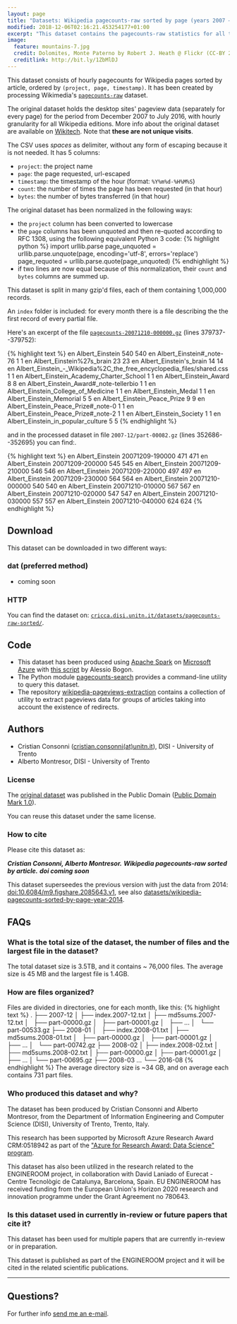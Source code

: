 ```yaml
---
layout: page
title: "Datasets: Wikipedia pagecounts-raw sorted by page (years 2007 – 2016)"
modified: 2018-12-06T02:16:21.453254177+01:00
excerpt: "This dataset contains the pagecounts-raw statistics for all the Wikimedia projects sorted by page 2007-2016"
image:
  feature: mountains-7.jpg
  credit: Dolomites, Monte Paterno by Robert J. Heath @ Flickr (CC-BY 2.0)
  creditlink: http://bit.ly/1ZbMlDJ
---
```


This dataset consists of hourly pagecounts for Wikipedia pages sorted by article, ordered by `(project, page, timestamp)`. It has been created by processing Wikimedia's [`pagecounts-raw`](https://dumps.wikimedia.org/other/pagecounts-raw/) dataset.

The original dataset holds the desktop sites' pageview data (separately for every page) for the period from December 2007 to July 2016, with hourly granularity for all Wikipedia editions. More info about the original dataset are available on [Wikitech](https://wikitech.wikimedia.org/wiki/Analytics/Archive/Data/Pagecounts-raw). Note that **these are not unique visits**.

The CSV uses *spaces* as delimiter, without any form of escaping because it is not needed. It has 5 columns:

* `project`: the project name
* `page`: the page requested, url-escaped
* `timestamp`: the timestamp of the hour (format: `%Y%m%d-%H%M%S`)
* `count`: the number of times the page has been requested (in that hour)
* `bytes`: the number of bytes transferred (in that hour)

The original dataset has been normalized in the following ways:

* the `project` column has been converted to lowercase
* the `page` columns has been unquoted and then re-quoted according to RFC 1308,
using the following equivalent Python 3 code:
{% highlight python %}
import urllib.parse
page_unquoted = urllib.parse.unquote(page, encoding='utf-8',
    errors='replace')
page_requoted = urllib.parse.quote(page_unquoted)
{% endhighlight %}
* if two lines are now equal because of this normalization, their `count` and
`bytes` columns are summed up.

This dataset is split in many gzip'd files, each of them containing 1,000,000 records.

An `index` folder is included: for every month there is a file describing the the first record of every partial file.

Here's an excerpt of the file [`pagecounts-20071210-000000.gz`](https://dumps.wikimedia.org/other/pagecounts-raw/2007/2007-12/pagecounts-20071210-000000.gz) (lines 379737--379752)<a class="collapsible inactive" id='pagecounts-raw_sample' href="#"></a>:
<div class="collapsible" id='pagecounts-raw_sample'>
{% highlight text %}
en Albert_Einstein 540 540
en Albert_Einstein#_note-76 1 1
en Albert_Einstein%27s_brain 23 23
en Albert_Einstein's_brain 14 14
en Albert_Einstein_-_Wikipedia%2C_the_free_encyclopedia_files/shared.css 1 1
en Albert_Einstein_Academy_Charter_School 1 1
en Albert_Einstein_Award 8 8
en Albert_Einstein_Award#_note-tellerbio 1 1
en Albert_Einstein_College_of_Medicine 1 1
en Albert_Einstein_Medal 1 1
en Albert_Einstein_Memorial 5 5
en Albert_Einstein_Peace_Prize 9 9
en Albert_Einstein_Peace_Prize#_note-0 1 1
en Albert_Einstein_Peace_Prize#_note-2 1 1
en Albert_Einstein_Society 1 1
en Albert_Einstein_in_popular_culture 5 5
{% endhighlight %}
</div>

and in the processed dataset in file `2007-12/part-00082.gz` (lines 352686--352695) you can find:<a class="collapsible inactive" id='pagecounts-raw-sorted_sample' href="#"></a>.
<div class="collapsible" id='pagecounts-raw-sorted_sample'>
{% highlight text %}
en Albert_Einstein 20071209-190000 471 471
en Albert_Einstein 20071209-200000 545 545
en Albert_Einstein 20071209-210000 546 546
en Albert_Einstein 20071209-220000 497 497
en Albert_Einstein 20071209-230000 564 564
en Albert_Einstein 20071210-000000 540 540
en Albert_Einstein 20071210-010000 567 567
en Albert_Einstein 20071210-020000 547 547
en Albert_Einstein 20071210-030000 557 557
en Albert_Einstein 20071210-040000 624 624
{% endhighlight %}
</div>

## Download

This dataset can be downloaded in two different ways:

### dat (preferred method)

* coming soon

### HTTP

You can find the dataset on: [`cricca.disi.unitn.it/datasets/pagecounts-raw-sorted/`](http://cricca.disi.unitn.it/datasets/pagecounts-raw-sorted/).

## Code

* This dataset has been produced using [Apache Spark](https://spark.apache.org/)
  on [Microsoft Azure](https://azure.microsoft.com/)
  with [this script](https://gist.github.com/youtux/13353862ac4227c4baf2) by Alessio Bogon.
* The Python module [pagecounts-search](https://github.com/youtux/pagecounts-search)
  provides a command-line utility to query this dataset.
* The repository [wikipedia-pageviews-extraction](https://github.com/NGI4eu/engineroom-wikipedia-pageviews-extraction) contains a collection of utility to extract pageviews
data for groups of articles taking into account the existence of redirects.

## Authors

* Cristian Consonni ([cristian.consonni(at)unitn.it](mailto:cristian.consonni(at)unitn(dot)it)), DISI - University of Trento
* Alberto Montresor, DISI - University of Trento

### License

The [original dataset](https://dumps.wikimedia.org/other/pagecounts-raw/) was
published in the Public Domain ([Public Domain Mark 1.0](http://creativecommons.org/publicdomain/mark/1.0/)).

You can reuse this dataset under the same license.

### How to cite

Please cite this dataset as:

***Cristian Consonni, Alberto Montresor.***
***Wikipedia pagecounts-raw sorted by article.***
***doi coming soon***

This dataset superseedes the previous version with just the data from 2014:
[doi:10.6084/m9.figshare.2085643.v1](https://dx.doi.org/10.6084/m9.figshare.2085643.v1),
see also [datasets/wikipedia-pagecounts-sorted-by-page-year-2014](http://disi.unitn.it/~consonni/datasets/wikipedia-pagecounts-sorted-by-page-year-2014/).

## FAQs

### What is the total size of the dataset, the number of files and the largest file in the dataset?

The total dataset size is 3.5TB, and it contains ~ 76,000 files. The average size is 45 MB and the largest file is 1.4GB.

### How are files organized?

Files are divided in directories, one for each month, like this:
{% highlight text %}
.
├── 2007-12
│   ├── index.2007-12.txt
│   ├── md5sums.2007-12.txt
│   ├── part-00000.gz
│   ├── part-00001.gz
│   ├── ...
│   └── part-00533.gz
├── 2008-01
│   ├── index.2008-01.txt
│   ├── md5sums.2008-01.txt
│   ├── part-00000.gz
│   ├── part-00001.gz
│   ├── ...
│   └── part-00742.gz
├── 2008-02
│   ├── index.2008-02.txt
│   ├── md5sums.2008-02.txt
│   ├── part-00000.gz
│   ├── part-00001.gz
│   ├── ...
│   └── part-00695.gz
├── 2008-03
...
└── 2016-08
{% endhighlight %}
The average directory size is ~34 GB, and on average each contains 731 part files.

### Who produced this dataset and why?

The dataset has been produced by Cristian Consonni and Alberto Montresor, from the Department of Information Engineering and Computer Science (DISI), University of Trento, Trento, Italy.

This research has been supported by Microsoft Azure Research Award CRM:0518942 as part of the ["Azure for Research Award: Data Science" program](https://www.microsoft.com/en-us/research/academic-program/data-science-award/).

This dataset has also been utilized in the research related to the ENGINEROOM project, in collaboration with David Laniado of Eurecat - Centre Tecnològic de Catalunya, Barcelona, Spain. EU ENGINEROOM has received funding from the European Union's Horizon 2020 research and innovation programme under the Grant Agreement no 780643.

### Is this dataset used in currently in-review or future papers that cite it?

This dataset has been used for multiple papers that are currently in-review or in preparation.

This dataset is published as part of the ENGINEROOM project and it will be cited in the related scientific publications.

---

## Questions?

For further info <a href="mailto:cristian.consonni(at)unitn(dot)it" target="_blank">send me an e-mail</a>.
